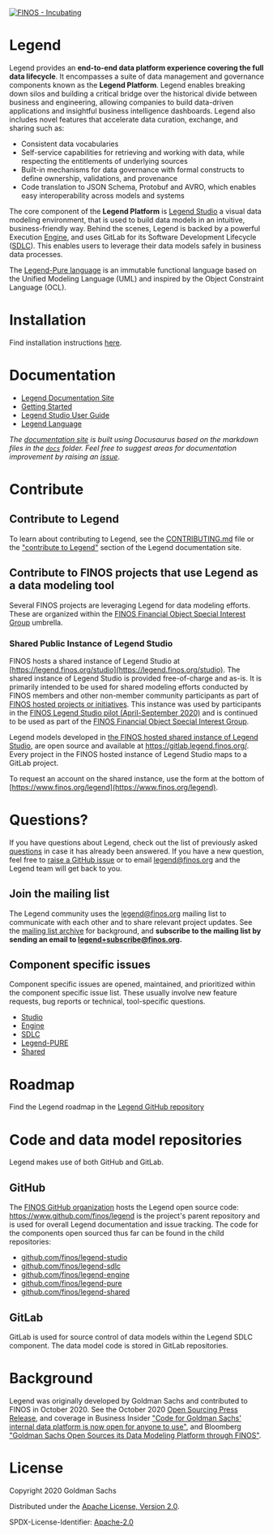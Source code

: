 [![FINOS - Incubating](https://cdn.jsdelivr.net/gh/finos/contrib-toolbox@master/images/badge-incubating.svg)](https://finosfoundation.atlassian.net/wiki/display/FINOS/Incubating)


# Legend

Legend provides an **end-to-end data platform experience covering the full data lifecycle**. It encompasses a suite of data management and governance components known as the **Legend Platform**. Legend enables breaking down silos and building a critical bridge over the historical divide between business and engineering, allowing companies to build data-driven applications and insightful business intelligence dashboards. Legend also includes novel features that accelerate data curation, exchange, and sharing such as:

* Consistent data vocabularies
* Self-service capabilities for retrieving and working with data, while respecting the entitlements of underlying sources
* Built-in mechanisms for data governance with formal constructs to define ownership, validations, and provenance 
* Code translation to JSON Schema, Protobuf and AVRO, which enables easy interoperability across models and systems

The core component of the **Legend Platform** is [Legend Studio](https://github.com/finos/legend-studio) a visual data modeling environment, that is used to build data models in an intuitive, business-friendly way. Behind the scenes, Legend is backed by a powerful Execution [Engine](https://github.com/finos/legend-engine), and uses GitLab for its Software Development Lifecycle ([SDLC](https://github.com/finos/legend-sdlc)). This enables users to leverage their data models safely in business data processes.

The [Legend-Pure language](https://github.com/finos/legend-pure) is an immutable functional language based on the Unified Modeling Language (UML) and inspired by the Object Constraint Language (OCL).

# Installation
Find installation instructions [here](https://legend.finos.org/docs/installation/installation-guide).

# Documentation  
* [Legend Documentation Site](https://legend.finos.org/)
* [Getting Started](https://legend.finos.org/docs/getting-started/getting-started-guide)
* [Legend Studio User Guide](https://github.com/finos/legend-studio)
* [Legend Language](https://legend.finos.org/docs/language/legend-language)

_The [documentation site](https://legend.finos.org) is built using Docusaurus based on the markdown files in the [`docs`](/docs/) folder._
_Feel free to suggest areas for documentation improvement by raising an [issue](https://github.com/finos/legend/issues)_.

# Contribute

## Contribute to Legend
To learn about contributing to Legend, see the [CONTRIBUTING.md](CONTRIBUTING.md) file or the ["contribute to Legend"](https://legend.finos.org/docs/getting-started/contribute-to-legend) section of the Legend documentation site.

## Contribute to FINOS projects that use Legend as a data modeling tool
Several FINOS projects are leveraging Legend for data modeling efforts. These are organized within the [FINOS Financial Object Special Interest Group](https://github.com/finos/financial-objects) umbrella.

### Shared Public Instance of Legend Studio
FINOS hosts a shared instance of Legend Studio at [https://legend.finos.org/studio](https://legend.finos.org/studio). The shared instance of Legend Studio is provided free-of-charge and as-is. It is primarily intended to be used for shared modeling efforts conducted by FINOS members and other non-member community participants as part of [FINOS hosted projects or initiatives](https://landscape.finos.org/). 
This instance was used by participants in the [FINOS Legend Studio pilot (April-September 2020)](https://www.finos.org/hubfs/FINOS/assets/FINOS%20Legend%20Case%20Study%202021.pdf?hsLang=en-us) and is continued to be used as part of the [FINOS Financial Object Special Interest Group](https://github.com/finos/financial-objects).

Legend models developed in [the FINOS hosted shared instance of Legend Studio](https://legend.finos.org/studio), are open source and available at https://gitlab.legend.finos.org/. Every project in the FINOS hosted instance of Legend Studio maps to a GitLab project.

To request an account on the shared instance, use the form at the bottom of [https://www.finos.org/legend](https://www.finos.org/legend).

# Questions?
If you have questions about Legend, check out the list of previously asked [questions](https://github.com/finos/legend/issues?q=label%3Aquestion) in case it has already been answered. If you have a new question, feel free to [raise a GitHub issue](https://github.com/finos/legend/issues/new?assignees=&labels=&template=Support_question.md&title=) or to email [legend@finos.org](mailto:legend@finos.org) and the Legend team will get back to you.

## Join the mailing list
The Legend community uses the legend@finos.org mailing list to communicate with each other and to share relevant project updates. See the [mailing list archive](https://groups.google.com/a/finos.org/g/legend) for background, and **subscribe to the mailing list by sending an email to [legend+subscribe@finos.org](mailto:legend+subscribe@finos.org).**

## Component specific issues
Component specific issues are opened, maintained, and prioritized within the component specific issue list. These usually involve new feature requests, bug reports or technical, tool-specific questions.
* [Studio](https://github.com/finos/legend-studio/issues)
* [Engine](https://github.com/finos/legend-engine/issues)
* [SDLC](https://github.com/finos/legend-sdlc/issues)
* [Legend-PURE](https://github.com/finos/legend-pure/issues)
* [Shared](https://github.com/finos/legend-shared/issues)

# Roadmap
Find the Legend roadmap in the [Legend GitHub repository](https://github.com/finos/legend/wiki/Roadmap)

# Code and data model repositories
Legend makes use of both GitHub and GitLab.

## GitHub
The [FINOS GitHub organization](https://github.com/finos/) hosts the Legend open source code: https://www.github.com/finos/legend is the project's parent repository and is used for overall Legend documentation and issue tracking. The code for the components open sourced thus far can be found in the child repositories: 

* [github.com/finos/legend-studio](https://github.com/finos/legend-studio)
* [github.com/finos/legend-sdlc](https://github.com/finos/legend-sdlc)
* [github.com/finos/legend-engine](https://github.com/finos/legend-engine)
* [github.com/finos/legend-pure](https://github.com/finos/legend-pure)
* [github.com/finos/legend-shared](https://github.com/finos/legend-shared)

## GitLab
GitLab is used for source control of data models within the Legend SDLC component. The data model code is stored in GitLab repositories.

# Background
Legend was originally developed by Goldman Sachs and contributed to FINOS in October 2020. See the October 2020 [Open Sourcing Press Release](https://www.finos.org/press/goldman-sachs-open-sources-its-data-modeling-platform-through-finos), and coverage in Business Insider ["Code for Goldman Sachs' internal data platform is now open for anyone to use"](https://www.businessinsider.com/code-for-goldmans-data-platform-legend-open-sharing-github-2020-10), and Bloomberg ["Goldman Sachs Open Sources its Data Modeling Platform through FINOS"](https://www.bloomberg.com/press-releases/2020-10-19/goldman-sachs-open-sources-its-data-modeling-platform-through-finos).

# License
Copyright 2020 Goldman Sachs

Distributed under the [Apache License, Version 2.0](http://www.apache.org/licenses/LICENSE-2.0).

SPDX-License-Identifier: [Apache-2.0](https://spdx.org/licenses/Apache-2.0)
